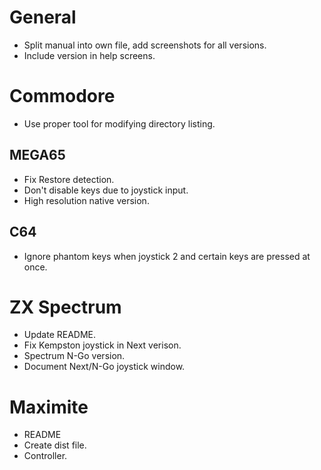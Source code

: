 # General

- Split manual into own file, add screenshots for all versions.
- Include version in help screens.

# Commodore

- Use proper tool for modifying directory listing.

## MEGA65

- Fix Restore detection.
- Don't disable keys due to joystick input.
- High resolution native version.

## C64

- Ignore phantom keys when joystick 2 and certain keys are pressed at once.


# ZX Spectrum

- Update README.
- Fix Kempston joystick in Next verison. 
- Spectrum N-Go version.
- Document Next/N-Go joystick window.


# Maximite

- README
- Create dist file.
- Controller.
